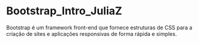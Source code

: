 # Bootstrap_Intro_JuliaZ

 Bootstrap é um framework front-end que fornece estruturas de CSS para a criação de sites e aplicações responsivas de forma rápida e simples.
